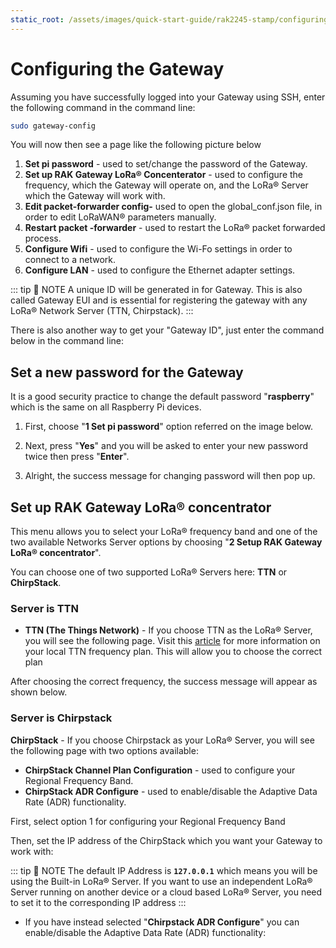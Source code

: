 ```yaml
---
static_root: /assets/images/quick-start-guide/rak2245-stamp/configuring-the-gateway
---
```


# Configuring the Gateway

Assuming you have successfully logged into your Gateway using SSH, enter the following command in the command line:

```bash
sudo gateway-config
```

You will now then see a page like the following picture below

<rk-img
  :src="`${$frontmatter.static_root}/tdvxaiqw3kzn13hawchq.png`"
  width="100%"
  figure-number="1"
  caption="Configuration Options for the Gateway"
/>

1. **Set pi password** - used to set/change the password of the Gateway.
2. **Set up RAK Gateway LoRa® Concenterator** - used to configure the frequency, which the Gateway will operate on, and the LoRa® Server which the Gateway will work with.
3. **Edit packet-forwarder config-** used to open the global_conf.json file, in order to edit LoRaWAN® parameters manually.
4. **Restart packet -forwarder** - used to restart the LoRa® packet forwarded process.
5. **Configure Wifi** - used to configure the Wi-Fo settings in order to connect to a network.
6. **Configure LAN** - used to configure the Ethernet adapter settings.

::: tip 📝 NOTE
A unique ID will be generated in for Gateway. This is also called Gateway EUI and is essential for registering the gateway with any LoRa® Network Server (TTN, Chirpstack).
:::

There is also another way to get your "Gateway ID", just enter the command below in the command line:

<rk-img
  :src="`${$frontmatter.static_root}/f03ijojvwe5w3zt6tjec.png`"
  width="100%"
  figure-number="2"
  caption="Gateway ID using the command line"
/>

## Set a new password for the Gateway

It is a good security practice to change the default password "**raspberry**" which is the same on all Raspberry Pi devices.

1. First, choose "**1 Set pi password**" option referred on the image below.

<rk-img
  :src="`${$frontmatter.static_root}/qgyeekjep9ew26gae8er.png`"
  width="100%"
  figure-number="3"
  caption="Set Pi Password"
/>

2. Next, press "**Yes**" and you will be asked to enter your new password twice then press "**Enter**".

<rk-img
  :src="`${$frontmatter.static_root}/lkxgb6gnw0jfcyijsz4a.png`"
  width="100%"
  figure-number="4"
  caption="Confirm Password Change"
/>

3. Alright, the success message for changing password will then pop up.

<rk-img
  :src="`${$frontmatter.static_root}/ey2uuvxzbotxesld4rbd.png`"
  width="100%"
  figure-number="5"
  caption="Successful Password Change"
/>

## Set up RAK Gateway LoRa® concentrator

This menu allows you to select your LoRa® frequency band and one of the two available Networks Server options by choosing "**2 Setup RAK Gateway LoRa® concentrator**".

<rk-img
  :src="`${$frontmatter.static_root}/hdt5witlefhgxso1nyce.jpg`"
  width="100%"
  figure-number="6"
  caption="Choosing Setup RAK Gateway LoRa® concentrator"
/>

You can choose one of two supported LoRa® Servers here: **TTN** or **ChirpStack**.

### Server is TTN

<rk-img
  :src="`${$frontmatter.static_root}/qsddpkzi6ymsqxha59c1.png`"
  width="100%"
  figure-number="7"
  caption="Server Is TTN"
/>

- **TTN (The Things Network)** - If you choose TTN as the LoRa® Server, you will see the following page. Visit this [article](https://www.thethingsnetwork.org/docs/lorawan/frequencies-by-country.html) for more information on your local TTN frequency plan. This will allow you to choose the correct plan

<rk-img
  :src="`${$frontmatter.static_root}/hv28mtqnkmvcvppwoqh8.jpg`"
  width="100%"
  figure-number="8"
  caption="Selecting the TTN Channel Plan"
/>

After choosing the correct frequency, the success message will appear as shown below.

<rk-img
  :src="`${$frontmatter.static_root}/sb4qkln2jjswm2geyiwp.png`"
  width="100%"
  figure-number="9"
  caption="Successfully Changed the Frequency"
/>

### Server is Chirpstack

<rk-img
  :src="`${$frontmatter.static_root}/orau1hsti7dngudqohup.png`"
  width="100%"
  figure-number="10"
  caption="Server Is Chirpstack"
/>

**ChirpStack** - If you choose Chirpstack as your LoRa® Server, you will see the following page with two options available:

- **ChirpStack Channel Plan Configuration** - used to configure your Regional Frequency Band.
- **ChirpStack ADR Configure** - used to enable/disable the Adaptive Data Rate (ADR) functionality.

First, select option 1 for configuring your Regional Frequency Band

<rk-img
  :src="`${$frontmatter.static_root}/okcf7wuywmusb0oos5mw.png`"
  width="100%"
  figure-number="11"
  caption="Regional Frequency Band Option"
/>

Then, set the IP address of the ChirpStack which you want your Gateway to work with:

<rk-img
  :src="`${$frontmatter.static_root}/jiut8slqwomg2nel9lho.png`"
  width="100%"
  figure-number="12"
  caption="Default ChirpStack IP Address"
/>

::: tip 📝 NOTE
The default IP Address is **`127.0.0.1`** which means you will be using the Built-in LoRa® Server. If you want to use an independent LoRa® Server running on another device or a cloud based LoRa® Server, you need to set it to the corresponding IP address
:::

- If you have instead selected "**Chirpstack ADR Configure**" you can enable/disable the Adaptive Data Rate (ADR) functionality:

<rk-img
  :src="`${$frontmatter.static_root}/sx6la0lcjcf7d4qf9wqe.png`"
  width="100%"
  figure-number="13"
  caption="Chirpstack ADR Enable/Disable"
/>
